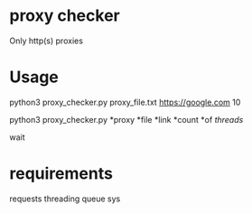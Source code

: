 # proxy checker
Only http(s) proxies
 # Usage 
 python3 proxy_checker.py proxy_file.txt https://google.com 10
 
 python3 proxy_checker.py *proxy *file *link  *count *of *threads*
 
 wait
 
 # requirements
 requests
 threading
 queue
 sys
